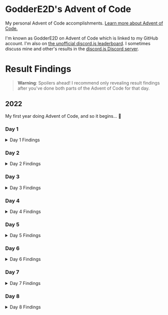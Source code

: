 # GodderE2D's Advent of Code

My personal Advent of Code accomplishments. [Learn more about Advent of Code.](https://adventofcode.com/about)

I'm known as GodderE2D on Advent of Code which is linked to my GitHub account. I'm also on [the unofficial discord.js leaderboard](https://adventofcode.com/2022/leaderboard/private/view/419899). I sometimes discuss mine and other's results in the [discord.js Discord server](https://discord.gg/djs).

# Result Findings

> **Warning**: Spoilers ahead! I recommend only revealing result findings after you've done both parts of the Advent of Code for that day.

## 2022

My first year doing Advent of Code, and so it begins... 👀

### Day 1

<details>
<summary>Day 1 Findings</summary>

[[`🔗` Part 1 Code]](https://github.com/GodderE2D/advent-of-code/blob/main/results/2022/day-1/part-1.ts) (TypeScript)  
[[`🔗` Part 2 Code]](https://github.com/GodderE2D/advent-of-code/blob/main/results/2022/day-1/part-2.ts) (TypeScript)

A way to start off Day 1! Calorie counting. Overall, if you know how logic works in programming regardless of which programming language you're using, it should be pretty easy to solve. If you're unsure, remember that Google is your friend! I personally think that Googling problems isn't cheating as long as you're not searching for the Advent of Code solution itself.

You start off by getting a lonnngggg input string of numbers seperated by newlines. A new elf is a double newline, and you have to parse it, get the sum seperated by double newlines, and sort it. In most programming languages, this is fairly simple. I used TypeScript personally. If you're stuck on the sum part because you don't have access to `sum()` in Python and you're using a big-boy language (JavaScript, jk), then you can use `.reduce()`.

</details>

### Day 2

<details>
<summary>Day 2 Findings</summary>

[[`🔗` Part 1 Code]](https://github.com/GodderE2D/advent-of-code/blob/main/results/2022/day-2/part-1.ts) (TypeScript)  
[[`🔗` Part 2 Code]](https://github.com/GodderE2D/advent-of-code/blob/main/results/2022/day-2/part-2.ts) (TypeScript)

It's scissors, papers, and rocks, by the way. Either way, you can either do a smart way or the way I did it: a lot of if-else statements (the yanderedev method). Well, at least it works and you're not going to be looking for performance in TypeScript anyways.

You start off by getting some ABC's and XYZ's. Split them by newlines, then split them by spaces. Do a biiigggg loop and add to a total score. I honestly don't know the "smart" way, but if you're not the brightest like me then use if statements for every possible combination. It should be pretty same for Part 2, but instead you assign the round answers manually depending if you win or not.

</details>

### Day 3

<details>
<summary>Day 3 Findings</summary>

[[`🔗` Part 1 Code]](https://github.com/GodderE2D/advent-of-code/blob/main/results/2022/day-3/part-1.ts) (TypeScript)  
[[`🔗` Part 2 Code]](https://github.com/GodderE2D/advent-of-code/blob/main/results/2022/day-3/part-2.ts) (TypeScript)

Lots and lots and lots of rucksacks. In Day 3, you have to find compartments in rucksacks, and rucksacks in a group of 3. Find the duplicate values, find their priority according alphabetically (although usually uppercase letters are higher priority than lowercase letters, this is not the case in Advent of Code). Finally, get their sum like every other day we had so far. This one by far took me the longest time to figure out, but it's getting harder each day so I'm not surprised.

For both parts, let's start splitting rucksacks by newlines. Oh, and by the way I'm still using TypeScript. My comfort zone, and type-safe. For Part 1, there's two compartments inside of each rucksack. The first compartment is the first half, the second is the second half. Then, you have to compare the first compartment with the second one: find a letter that's in both compartments. I used a JavaScript [`Set`](https://developer.mozilla.org/en-US/docs/Web/JavaScript/Reference/Global_Objects/Set) to give me unique values in each compartment so I don't have to worry about this later on. Then, you can compare each letter (if you don't know how to get each letter in an array, hint `.split("")`) using `Array.filter()` and if the letter is included in the second compartment. Find the letter's index (using `.split("").indexOf()`) with the lower & uppercase alphabet in its priority order and sum them up!

The Part 2, first you have to group rucksacks in threes by their order. For me, I looped over each rucksack and checked if it's a multiple of 3 (you can use `index % 3 === 0` in JS). If it is, then we'll grab the last 3 rucksacks (including the current one) and push them into another array. Now, we have our groups. Do basically the same thing as Part 1, but now instead of checking two compartments we check with three rucksacks.

</details>

### Day 4

<details>
<summary>Day 4 Findings</summary>

[[`🔗` Part 1 Code]](https://github.com/GodderE2D/advent-of-code/blob/main/results/2022/day-4/part-1.ts) (TypeScript)  
[[`🔗` Part 2 Code]](https://github.com/GodderE2D/advent-of-code/blob/main/results/2022/day-4/part-2.ts) (TypeScript)

This one was easier than expected! Could've been good for a Sunday, but I haven't slept yet while writing this so it doesn't count as Sunday for me. In day 4, for part 1, you have to find out if all the duplicate values overlap in two ranges, and in part 2 you have to check if they overlap at all.

Yes, I done today's Advent of Code in TypeScript again. Maybe another day, well, that's what they all say. For part 1, you have to first split the input to pairs, then make a loop to split those to a single range (e.g. `1-4,5-8` to `1-4` and `5-8`). Now, you have to parse the ranges to get all the numbers of that range into an array. There's a lodash method for this, but I'm still striving for dependency-less code so I just copy and pasted a range() function from Stack Overflow (in my defense I did understand how the code works so it's fine). Check if all first values overlap with the second values, and if they do add 1 to a sum. If you're stuck, remember yesterday (day 3)? You have to use a similar `.filter()` function to compare the two, except this time you have to compare them one way and the other way too.

Part 2 was pretty simple this time, basically don't check if everything overlaps, just check if anything overlaps at all. For me, that just means deleting `=== sectionN.length`. All in around 10-15 minutes of work!

</details>

### Day 5

<details>
<summary>Day 5 Findings</summary>

[[`🔗` Part 1 Code]](https://github.com/GodderE2D/advent-of-code/blob/main/results/2022/day-5/part-1.ts) (TypeScript)  
[[`🔗` Part 2 Code]](https://github.com/GodderE2D/advent-of-code/blob/main/results/2022/day-5/part-2.ts) (TypeScript)

Wow, what a day. This took me around 2 hours to complete. I really question my programming skills sometimes. In day 5, you have to ship cargo! Rust reference?! Parse an annoying string, and move cargo from one stack to another stack. Again, I did it in TypeScript.

You have to first parse a long string first with two sections: the actual stacks information and instructions. This took me way longer than it should, and regex makes stuff 10x more simple. For part 1, you have to loop over each instruction and remove the last n elements (JS hint: `.splice()`/`.slice()`) from your old stack. Then, reverse the array and add the moving crates (JS hint: `.push()` and spread operator, or, `[...old, ...new]`, make sure `new` is reversed!) to your new stack. Part 2 so far was the most relatively simplest to their preceding part. You basically don't reverse the moving crates when adding it to the new stack. In JS, that's as simple as removing wherever your `.reverse()` is.

</details>

### Day 6

<details>
<summary>Day 6 Findings</summary>

[[`🔗` Part 1 Code]](https://github.com/GodderE2D/advent-of-code/blob/main/results/2022/day-6/part-1.ts) (TypeScript)  
[[`🔗` Part 2 Code]](https://github.com/GodderE2D/advent-of-code/blob/main/results/2022/day-6/part-2.ts) (TypeScript)

And we got in a loop of easy-hard-easy again. I highly recommend looking at the examples in the directions, as that helped me a ton. I'm not really a good reader. In the magical technology age of day 6, you have to find markers and find how many letters it is after your marker. I don't know, pre-defined marker and the solution is also called your marker. Today only took me around 15 minutes, and it's the sixth day I'm using TypeScript!

Let's start off by turning our input string to an array of each letter. Set a variable of how many characters are processed, and it's time to loop through each letter! I used a [for...of loop](https://developer.mozilla.org/en-US/docs/Web/JavaScript/Reference/Statements/for...of) and looped through [`Array.entries()`](https://developer.mozilla.org/en-US/docs/Web/JavaScript/Reference/Global_Objects/Array/entries) to get both the letter's index and the letter. Increment the characters processed each time, and check if the index is less than the pre-defined marker (part 1: 4; part 2: 14), and if it is we can go to the next iteration of the loop ([`continue`](https://developer.mozilla.org/en-US/docs/Web/JavaScript/Reference/Statements/continue)). In my method, I used an array and pushed the last n letters one-by-one using a loop and [`Array.push()`](https://developer.mozilla.org/en-US/docs/Web/JavaScript/Reference/Global_Objects/Array/push). This probably isn't the most efficient way, but it will do. Create a new [`Set`](https://developer.mozilla.org/en-US/docs/Web/JavaScript/Reference/Global_Objects/Set), and check if the Set's size is equals to your pre-defined marker. If it is, you can break out of the loop and log your characters processed **minus 1** (since we incremented the characters processed at the start of each loop).

</details>

### Day 7

<details>
<summary>Day 7 Findings</summary>

[[`🔗` Part 1 Code]](https://github.com/GodderE2D/advent-of-code/blob/main/results/2022/day-7/part-1.ts) (TypeScript)  
[[`🔗` Part 2 Code]](https://github.com/GodderE2D/advent-of-code/blob/main/results/2022/day-7/part-2.ts) (TypeScript)

> **Note**: Today's code was heavily inspired from [JBPM135's code](https://github.com/JPBM135/advent-of-coding-2022/blob/main/day-07/index.ts). Code has [been legally used](https://docs.github.com/en/site-policy/github-terms/github-terms-of-service#5-license-grant-to-other-users).

Well, today was not the most fun. I spent a lot of time thinking about this, and at the end of the day (literally) I ended up taking heavy inspiration from another internet earthling. Thanks, JBPM, if you somehow discover this. I found their solution the most effective for me as it was in TypeScript, easy to understand, and is basically my original logic but bug-free. I cleaned up some things here and there, but mostly it was the same.
  
Ok, here we go. Create a JavaScript [Map](https://developer.mozilla.org/en-US/docs/Web/JavaScript/Reference/Global_Objects/Map) or whatever equivalent your language offers, then create a current directory path array. Got it? Now split the input to each line, and first check if it's a `$ cd` command. If it is, remove the end item of the path array if it's a `..` argument, otherwise add the directory name argument to the end of your path array. If it's **the output** of the `$ ls` command (not the `$ ls` command itself!) then do a number-incrementing loop and create a file path string that looks something like this: `/${currentDir.slice(0, count).join("/")}` in a string concatenation. Get the file size, and this is important, **if you get the file path variable from your map and it's undefined, don't add anything**, just [`continue`](https://developer.mozilla.org/en-US/docs/Web/JavaScript/Reference/Statements/continue) and move on. If there is a size, set the file size from the current line to your map, with the file path being the key. You still with me? For part 1, you have to make a total sum variable, and in JS, an array of the map entries (`[...map.entries()]`). Loop over it, add the size to the total unless the size is over 100,000. For part 2, keep the map entries array (see part 1) and the size needed is `30_000_000-(70_000_000-usedSize)` where used size is the size of your root folder (`map.get("/")`). Filter the map entries array by if the size is larger than or equals to the size needed (the formula earlier). Sort from smallest to largest, get the first value, and you're done. Phew!

</details>


### Day 8

<details>
<summary>Day 8 Findings</summary>

[[`🔗` Part 1 Code]](https://github.com/GodderE2D/advent-of-code/blob/main/results/2022/day-8/part-1.ts) (TypeScript)  
[[`🔗` Part 2 Code]](https://github.com/GodderE2D/advent-of-code/blob/main/results/2022/day-8/part-2.ts) (TypeScript)

> **Note**: Today's code was inspired from [tymscar's code](https://github.com/tymscar/Advent-Of-Code/blob/master/2022/typescript/day08/part1.ts). Code have [been legally used](https://docs.github.com/en/site-policy/github-terms/github-terms-of-service#5-license-grant-to-other-users).

I thought today was going to be a bit easy, but I guess not. I ended up having to find inspiration (mostly the logic behind it) from a smarter person. Thanks, random Reddit earthling tymscar! In day 8, you have to find the perfect place to build a tree house (or is it treehouse?) one way or another. The first part is by visibility from the outside (kind of to make it secret), and the second part is by visibility from the inside (kind of to make the best view for you).

And let's explain my below-average code again. First off, we're actually going to use some functions today. But before that for part 1, we're going to parse trees into an array (y or rows) of array (x or columns) and convert each string to numbers. Something like this:

```ts
// Input:
1221
3443
5665
7887
// Parsed output:
[
  [1, 2, 2, 1],
  [3, 4, 4, 3],
  [5, 6, 6, 5],
  [7, 8, 8, 7],
]
```

Now, create a function to check if a tree is visible, which is going to take in `x: number, y: number` with the numbers being the respective coordinate (pro-tip: it's best to use 0-index values!). We can do this by getting the left, right, up, and down values.

`1` **`2`** `2` `1`  
**`3`** _**`4`**_ **`4`** **`3`**  
`5` **`6`** `6` `5`  
`7` **`8`** `8` `7`  

If we're using the _**`4`**_ at 1-index `(1, 1)` coordinates, the other bolded values should be selected in their respective direction (left, right, top, bottom). You can use JavaScript [`.slice()`](https://developer.mozilla.org/en-US/docs/Web/JavaScript/Reference/Global_Objects/Array/slice) to help you. Be careful about mixing 0-index and 1-index coordinates! After you got all of your values, get the tallest tree in each direction by using [`Math.max()`](https://developer.mozilla.org/en-US/docs/Web/JavaScript/Reference/Global_Objects/Math/max) in JS. Then, get the smallest tree in the array we just got using `Math.max()`, which we can use [`Math.min()`](https://developer.mozilla.org/en-US/docs/Web/JavaScript/Reference/Global_Objects/Math/min) for (hint: spread operators!) For this function, we'll return `1` if the current tree in the loop is larger than the shortest of the tall trees in each direction (obtained by `Math.min()`), otherwise `0`.

Great. Now, we'll actually get the visibility of each tree. We can [`.map()`](https://developer.mozilla.org/en-US/docs/Web/JavaScript/Reference/Global_Objects/Array/map) the trees array of array, then `.map()` it again for the result of our function we created. To get the total amount of trees, `.map()` the tree visibility we just checked and [`.reduce()`](https://developer.mozilla.org/en-US/docs/Web/JavaScript/Reference/Global_Objects/Array/reduce) it so it adds the previous value (so we can get the total value). And we're done for part 1!

For part 2, we have to modify our function a little bit. In our tree visibility function (which is going to repurpose to a function to get the scenic score of a tree), we're gonna suffix [`.reverse()`](https://developer.mozilla.org/en-US/docs/Web/JavaScript/Reference/Global_Objects/Array/reverse) to the end of our left and top variables **(not right and bottom!)**. Then, for each direction we're going to run the (soon-created) score of direction function, and return the 4 values times each other for our scenic score function. What's the score of direction function? Well, let's create one! It's going to take in `treesInDirection: number[], currentTree: number` with the numbers being the height. Check if that highest value in the trees in that direction is less than our current tree, if it is we can return the length of trees in our direction. If not, we'll return the index ([`.findIndex()`](https://developer.mozilla.org/en-US/docs/Web/JavaScript/Reference/Global_Objects/Array/findIndex)) of the tree that's greater than or equals to our current tree and plus 1 outside the `.findIndex(). Outside all of our functions, we'll get the scenic score of each tree by `.map()`ing it and `.map()`ing it again with the tree scenic score function. Finally, we can get the highest scenic score by finding the highest value in that array that's returned from the function we just ran (`Math.max()`).

Remember when I said it was kind of easy when I thought about it? So about that ... nevermind.

</details>
